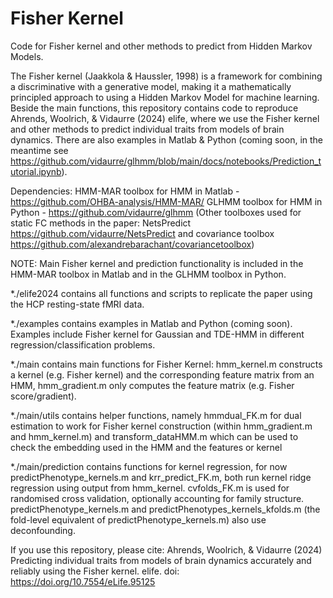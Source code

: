 # Fisher Kernel

Code for Fisher kernel and other methods to predict from Hidden Markov Models.

The Fisher kernel (Jaakkola & Haussler, 1998) is a framework for combining a discriminative with a generative model, making it a mathematically principled approach to using a Hidden Markov Model for machine learning. Beside the main functions, this repository contains code to reproduce Ahrends, Woolrich, & Vidaurre (2024) elife, where we use the Fisher kernel and other methods to predict individual traits from models of brain dynamics. There are also examples in Matlab & Python (coming soon, in the meantime see https://github.com/vidaurre/glhmm/blob/main/docs/notebooks/Prediction_tutorial.ipynb).

Dependencies:
HMM-MAR toolbox for HMM in Matlab - https://github.com/OHBA-analysis/HMM-MAR/
GLHMM toolbox for HMM in Python - https://github.com/vidaurre/glhmm
(Other toolboxes used for static FC methods in the paper: NetsPredict https://github.com/vidaurre/NetsPredict and covariance toolbox https://github.com/alexandrebarachant/covariancetoolbox)

NOTE: Main Fisher kernel and prediction functionality is included in the HMM-MAR toolbox in Matlab and in the GLHMM toolbox in Python.

*./elife2024 contains all functions and scripts to replicate the paper using the HCP resting-state fMRI data.

*./examples contains examples in Matlab and Python (coming soon). Examples include Fisher kernel for Gaussian and TDE-HMM in different regression/classification problems.

*./main contains main functions for Fisher Kernel: hmm_kernel.m constructs a kernel (e.g. Fisher kernel) and the corresponding feature matrix from an HMM, hmm_gradient.m only computes the feature matrix (e.g. Fisher score/gradient).

   *./main/utils contains helper functions, namely hmmdual_FK.m for dual estimation to work for Fisher kernel construction (within hmm_gradient.m and hmm_kernel.m) and transform_dataHMM.m which can be used to check the embedding used in the HMM and the features or kernel

   *./main/prediction contains functions for kernel regression, for now predictPhenotype_kernels.m and krr_predict_FK.m, both run kernel ridge regression using output from hmm_kernel. cvfolds_FK.m is used for randomised cross validation, optionally accounting for family structure. predictPhenotype_kernels.m and predictPhenotypes_kernels_kfolds.m (the fold-level equivalent of predictPhenotype_kernels.m) also use deconfounding.

If you use this repository, please cite:
Ahrends, Woolrich, & Vidaurre (2024) Predicting individual traits from models of brain dynamics accurately and reliably using the Fisher kernel. elife. doi: https://doi.org/10.7554/eLife.95125 
